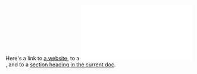 Here's a link to [a website](http://foo.bar "Foo Site"), to a ![local doc](local-doc.html), and to a [section heading in the current doc](#an-h2-header "Alt text"). 

